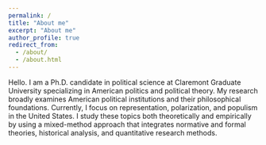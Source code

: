 ```yaml
---
permalink: /
title: "About me"
excerpt: "About me"
author_profile: true
redirect_from: 
  - /about/
  - /about.html
---
```


Hello. I am a Ph.D. candidate in political science at Claremont Graduate University specializing in American politics and political theory. My research broadly examines American political institutions and their philosophical foundations. Currently, I focus on representation, polarization, and populism in the United States. I study these topics both theoretically and empirically by using a mixed-method approach that integrates normative and formal theories, historical analysis, and quantitative research methods. 

